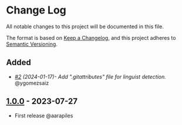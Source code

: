 # Change Log
All notable changes to this project will be documented in this file.

The format is based on [Keep a Changelog](https://keepachangelog.com/en/1.0.0/),
and this project adheres to [Semantic Versioning](https://semver.org/spec/v2.0.0.html).

## Added
- *[#2](https://github.com/idealista/apm_server_role/pull/2) (2024-01-17)- Add ".gitattributes" file for linguist detection.* @ygomezsaiz

## [1.0.0] - 2023-07-27
- First release @aarapiles

[1.0.0]: https://github.com/idealista/apm_server_role/tree/1.0.0